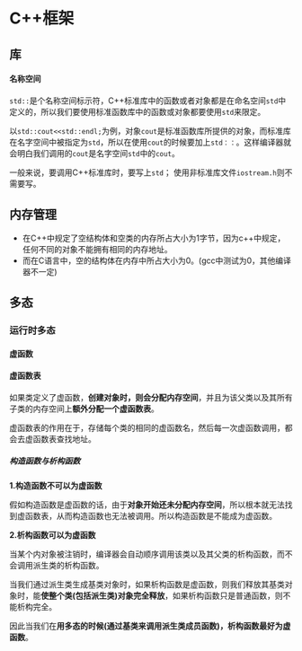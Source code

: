 # C++框架
## 库
#### 名称空间
`std::`是个名称空间标示符，C++标准库中的函数或者对象都是在命名空间`std`中定义的，所以我们要使用标准函数库中的函数或对象都要使用`std`来限定。

以`std::cout<<std::endl;`为例，对象`cout`是标准函数库所提供的对象，而标准库在名字空间中被指定为`std`，所以在使用`cout`的时候要加上`std：：`。这样编译器就会明白我们调用的`cout`是名字空间`std`中的`cout`。　

一般来说，要调用C++标准库时，要写上`std`；
使用非标准库文件`iostream.h`则不需要写。

## 内存管理
- 在C++中规定了空结构体和空类的内存所占大小为1字节，因为c++中规定，任何不同的对象不能拥有相同的内存地址。
- 而在C语言中，空的结构体在内存中所占大小为0。(gcc中测试为0，其他编译器不一定)

## 多态
### 运行时多态
#### 虚函数

#### 虚函数表

如果类定义了虚函数，**创建对象时，则会分配内存空间**，并且为该父类以及其所有子类的内存空间上**额外分配一个虚函数表**。

虚函数表的作用在于，存储每个类的相同的虚函数名，然后每一次虚函数调用，都会去虚函数表查找地址。

##### 构造函数与析构函数

**1.构造函数不可以为虚函数**

假如构造函数是虚函数的话，由于**对象开始还未分配内存空间**，所以根本就无法找到虚函数表，从而构造函数也无法被调用。所以构造函数是不能成为虚函数。

**2.析构函数可以为虚函数**

当某个内对象被注销时，编译器会自动顺序调用该类以及其父类的析构函数，而不会调用派生类的析构函数。

当我们通过派生类生成基类对象时，如果析构函数是虚函数，则我们释放其基类对象时，能**使整个类(包括派生类)对象完全释放**，如果析构函数只是普通函数，则不能析构完全。

因此当我们在**用多态的时候(通过基类来调用派生类成员函数)，析构函数最好为虚函数**。